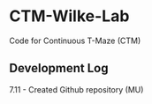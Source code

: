 # CTM-Wilke-Lab
Code for Continuous T-Maze (CTM)

## Development Log
7.11 - Created Github repository (MU)
